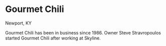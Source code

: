 # Gourmet Chili
Newport, KY

Gourmet Chili has been in business since 1986. Owner Steve Stravropoulos started Gourmet Chili after working at Skyline.
